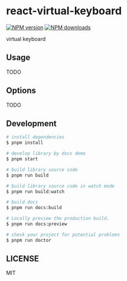 # react-virtual-keyboard

[![NPM version](https://img.shields.io/npm/v/react-virtual-keyboard.svg?style=flat)](https://npmjs.org/package/react-virtual-keyboard)
[![NPM downloads](http://img.shields.io/npm/dm/react-virtual-keyboard.svg?style=flat)](https://npmjs.org/package/react-virtual-keyboard)

virtual keyboard

## Usage

TODO

## Options

TODO

## Development

```bash
# install dependencies
$ pnpm install

# develop library by docs demo
$ pnpm start

# build library source code
$ pnpm run build

# build library source code in watch mode
$ pnpm run build:watch

# build docs
$ pnpm run docs:build

# Locally preview the production build.
$ pnpm run docs:preview

# check your project for potential problems
$ pnpm run doctor
```

## LICENSE

MIT
